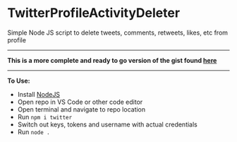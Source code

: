 # TwitterProfileActivityDeleter
Simple Node JS script to delete tweets, comments, retweets, likes, etc from profile
<hr/>

**This is a more complete and ready to go version of the gist found [here](https://gist.github.com/NoahFlowa/3594a1302d2585859459b1bbf6b0c434)**

<hr/>

**To Use:**

- Install [NodeJS](https://nodejs.org/en/download)
- Open repo in VS Code or other code editor
- Open terminal and navigate to repo location
- Run `npm i twitter`
- Switch out keys, tokens and username with actual credentials
- Run `node .`
